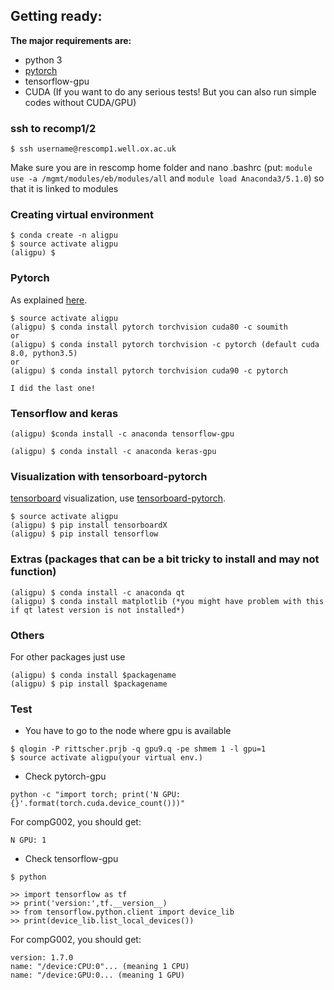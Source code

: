 ## Getting ready:

**The major requirements are:**

* python 3
* [pytorch](http://pytorch.org/)
* tensorflow-gpu
* CUDA (If you want to do any serious tests! But you can also run simple codes without CUDA/GPU)

### ssh to recomp1/2

```shell
$ ssh username@rescomp1.well.ox.ac.uk
```

Make sure you are in rescomp home folder and nano .bashrc (put: `module use -a /mgmt/modules/eb/modules/all` and `module load Anaconda3/5.1.0`) so that it is linked to modules

### Creating virtual environment

```shell
$ conda create -n aligpu
$ source activate aligpu
(aligpu) $
```

### Pytorch
As explained [here](http://pytorch.org/).
```shell
$ source activate aligpu
(aligpu) $ conda install pytorch torchvision cuda80 -c soumith
or
(aligpu) $ conda install pytorch torchvision -c pytorch (default cuda 8.0, python3.5)
or 
(aligpu) $ conda install pytorch torchvision cuda90 -c pytorch

I did the last one!
```

### Tensorflow and keras

```shell
(aligpu) $conda install -c anaconda tensorflow-gpu

```

```shell
(aligpu) $ conda install -c anaconda keras-gpu
```

### Visualization with tensorboard-pytorch

[tensorboard](https://www.tensorflow.org/get_started/summaries_and_tensorboard) visualization, use [tensorboard-pytorch](https://github.com/lanpa/tensorboard-pytorch).

```shell
$ source activate aligpu
(aligpu) $ pip install tensorboardX
(aligpu) $ pip install tensorflow
```

### Extras (packages that can be a bit tricky to install and may not function)

```shell
(aligpu) $ conda install -c anaconda qt
(aligpu) $ conda install matplotlib (*you might have problem with this if qt latest version is not installed*)
```

### Others

For other packages just use 
   
``` shell
(aligpu) $ conda install $packagename
(aligpu) $ pip install $packagename

```
### Test

- You have to go to the node where gpu is available

```shell
$ qlogin -P rittscher.prjb -q gpu9.q -pe shmem 1 -l gpu=1
$ source activate aligpu(your virtual env.)

```

- Check pytorch-gpu 

```shell
python -c "import torch; print('N GPU: {}'.format(torch.cuda.device_count()))"
```
For compG002, you should get: 

    N GPU: 1

- Check tensorflow-gpu

```shell
$ python 

>> import tensorflow as tf
>> print('version:',tf.__version__)
>> from tensorflow.python.client import device_lib
>> print(device_lib.list_local_devices())

```

For compG002, you should get: 

    version: 1.7.0
    name: "/device:CPU:0"... (meaning 1 CPU)
    name: "/device:GPU:0... (meaning 1 GPU)


